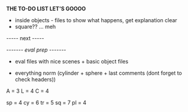 
**THE TO-DO LIST LET'S GOOOO**

- inside objects - files to show what happens, get explanation clear
- square?? ... meh

 ----- next -----


*------- eval prep -------*

- eval files with nice scenes + basic object files

- everything norm (cylinder + sphere + last comments (dont forget to check headers))




A = 3
L = 4
C = 4

sp = 4
cy = 6
tr = 5
sq = 7
pl = 4
